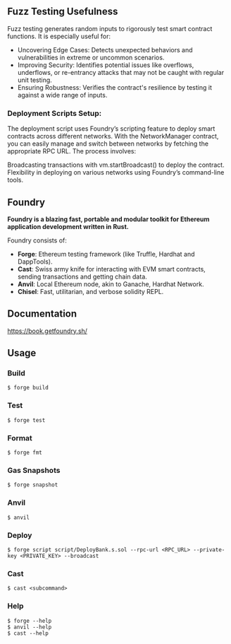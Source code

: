 ## Fuzz Testing Usefulness
Fuzz testing generates random inputs to rigorously test smart contract functions. It is especially useful for:

* Uncovering Edge Cases: Detects unexpected behaviors and vulnerabilities in extreme or uncommon scenarios.
* Improving Security: Identifies potential issues like overflows, underflows, or re-entrancy attacks that may not be caught with regular unit testing.
* Ensuring Robustness: Verifies the contract's resilience by testing it against a wide range of inputs.

### Deployment Scripts Setup:
The deployment script uses Foundry’s scripting feature to deploy smart contracts across different networks. With the NetworkManager contract, you can easily manage and switch between networks by fetching the appropriate RPC URL. The process involves:

Broadcasting transactions with vm.startBroadcast() to deploy the contract.
Flexibility in deploying on various networks using Foundry’s command-line tools.

## Foundry

**Foundry is a blazing fast, portable and modular toolkit for Ethereum application development written in Rust.**

Foundry consists of:

-   **Forge**: Ethereum testing framework (like Truffle, Hardhat and DappTools).
-   **Cast**: Swiss army knife for interacting with EVM smart contracts, sending transactions and getting chain data.
-   **Anvil**: Local Ethereum node, akin to Ganache, Hardhat Network.
-   **Chisel**: Fast, utilitarian, and verbose solidity REPL.

## Documentation

https://book.getfoundry.sh/

## Usage

### Build

```shell
$ forge build
```

### Test

```shell
$ forge test
```

### Format

```shell
$ forge fmt
```

### Gas Snapshots

```shell
$ forge snapshot
```

### Anvil

```shell
$ anvil
```

### Deploy

```shell
$ forge script script/DeployBank.s.sol --rpc-url <RPC_URL> --private-key <PRIVATE_KEY> --broadcast
```

### Cast

```shell
$ cast <subcommand>
```

### Help

```shell
$ forge --help
$ anvil --help
$ cast --help
```
